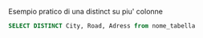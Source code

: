 Esempio pratico di una distinct su piu' colonne

```sql
SELECT DISTINCT City, Road, Adress from nome_tabella

```